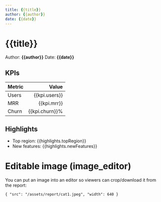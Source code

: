 ```yaml
---
title: {{title}}
author: {{author}}
date: {{date}}
---
```


# {{title}}

Author: **{{author}}**
Date: **{{date}}**

## KPIs

| Metric | Value |
| ------ | ----: |
| Users  | {{kpi.users}} |
| MRR    | {{kpi.mrr}} |
| Churn  | {{kpi.churn}}% |

## Highlights

- Top region: {{highlights.topRegion}}
- New features: {{highlights.newFeatures}}


# Editable image (image_editor)

You can put an image into an editor so viewers can crop/download it from the report:

```image_editor
{ "src": "/assets/report/cat1.jpeg", "width": 640 }
```


